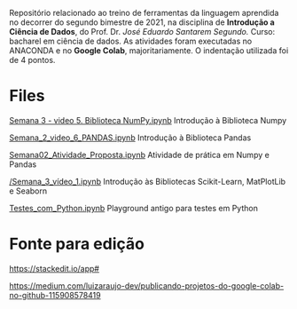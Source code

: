 Repositório relacionado ao treino de ferramentas da linguagem aprendida no decorrer do segundo bimestre de 2021, na disciplina de **Introdução a Ciência de Dados**, do Prof. Dr. *José Eduardo Santarem Segundo.*
Curso: bacharel em ciência de dados.
As atividades foram executadas no ANACONDA e no **Google Colab**, majoritariamente. O indentação utilizada foi de 4 pontos.


# Files
[Semana 3 - video 5. Biblioteca NumPy.ipynb](/Semana_3_video_5_Biblioteca_NumPy.ipynb) Introdução à Biblioteca Numpy

[Semana_2_video_6_PANDAS.ipynb](https://github.com/GiselleOAlmeida/python-univesp-ciencia-de-dados/blob/main/Semana_2_video_6_PANDAS.ipynb "Semana_2_video_6_PANDAS.ipynb") Introdução à Biblioteca Pandas

[Semana02_Atividade_Proposta.ipynb](/Semana02_Atividade_Proposta.ipynb) Atividade de prática em Numpy e Pandas

[/Semana_3_vídeo_1.ipynb](/Semana_3_vídeo_1.ipynb) Introdução às Bibliotecas Scikit-Learn, MatPlotLib e Seaborn

[Testes_com_Python.ipynb](/Testes_com_Python.ipynb) Playground antigo para testes em Python

# Fonte para edição
https://stackedit.io/app#

https://medium.com/luizaraujo-dev/publicando-projetos-do-google-colab-no-github-115908578419
